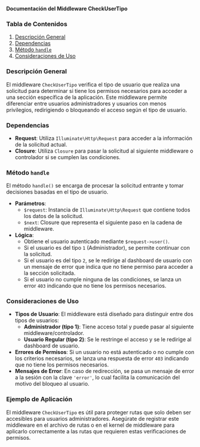 **Documentación del Middleware CheckUserTipo**

### Tabla de Contenidos
1. [Descripción General](#descripción-general)
2. [Dependencias](#dependencias)
3. [Método `handle`](#método-handle)
4. [Consideraciones de Uso](#consideraciones-de-uso)

### Descripción General
El middleware `CheckUserTipo` verifica el tipo de usuario que realiza una solicitud para determinar si tiene los permisos necesarios para acceder a una sección específica de la aplicación. Este middleware permite diferenciar entre usuarios administradores y usuarios con menos privilegios, redirigiendo o bloqueando el acceso según el tipo de usuario.

### Dependencias
- **Request**: Utiliza `Illuminate\Http\Request` para acceder a la información de la solicitud actual.
- **Closure**: Utiliza `Closure` para pasar la solicitud al siguiente middleware o controlador si se cumplen las condiciones.

### Método `handle`
El método `handle()` se encarga de procesar la solicitud entrante y tomar decisiones basadas en el tipo de usuario.

- **Parámetros**:
  - `$request`: Instancia de `Illuminate\Http\Request` que contiene todos los datos de la solicitud.
  - `$next`: Closure que representa el siguiente paso en la cadena de middleware.
- **Lógica**:
  - Obtiene el usuario autenticado mediante `$request->user()`.
  - Si el usuario es del tipo `1` (Administrador), se permite continuar con la solicitud.
  - Si el usuario es del tipo `2`, se le redirige al dashboard de usuario con un mensaje de error que indica que no tiene permiso para acceder a la sección solicitada.
  - Si el usuario no cumple ninguna de las condiciones, se lanza un error `403` indicando que no tiene los permisos necesarios.

### Consideraciones de Uso
- **Tipos de Usuario**: El middleware está diseñado para distinguir entre dos tipos de usuarios:
  - **Administrador (tipo 1)**: Tiene acceso total y puede pasar al siguiente middleware/controlador.
  - **Usuario Regular (tipo 2)**: Se le restringe el acceso y se le redirige al dashboard de usuario.
- **Errores de Permisos**: Si un usuario no está autenticado o no cumple con los criterios necesarios, se lanza una respuesta de error `403` indicando que no tiene los permisos necesarios.
- **Mensajes de Error**: En caso de redirección, se pasa un mensaje de error a la sesión con la clave `'error'`, lo cual facilita la comunicación del motivo del bloqueo al usuario.

### Ejemplo de Aplicación
El middleware `CheckUserTipo` es útil para proteger rutas que solo deben ser accesibles para usuarios administradores. Asegúrate de registrar este middleware en el archivo de rutas o en el kernel de middleware para aplicarlo correctamente a las rutas que requieren estas verificaciones de permisos.